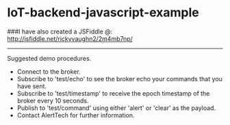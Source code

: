 # IoT-backend-javascript-example

###I have also created a JSFiddle @:
http://jsfiddle.net/rickyvaughn2/2m4mb7np/

---

Suggested demo procedures.
- Connect to the broker.
- Subscribe to 'test/echo' to see the broker echo your commands that you have sent.
- Subscribe to 'test/timestamp' to receive the epoch timestamp of the broker every 10 seconds.
- Publish to 'test/command' using either 'alert' or 'clear' as the payload.
- Contact AlertTech for further information.
